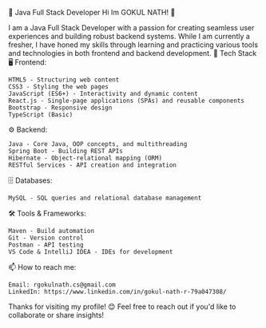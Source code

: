 🚀 Java Full Stack Developer
Hi Im GOKUL NATH! 👋

I am a Java Full Stack Developer with a passion for creating seamless user experiences and building robust backend systems. While I am currently a fresher, I have honed my skills through learning and practicing various tools and technologies in both frontend and backend development.
🔧 Tech Stack
🖥️ Frontend:

    HTML5 - Structuring web content
    CSS3 - Styling the web pages
    JavaScript (ES6+) - Interactivity and dynamic content
    React.js - Single-page applications (SPAs) and reusable components
    Bootstrap - Responsive design
    TypeScript (Basic)

⚙️ Backend:

    Java - Core Java, OOP concepts, and multithreading
    Spring Boot - Building REST APIs
    Hibernate - Object-relational mapping (ORM)
    RESTful Services - API creation and integration

🗄️ Databases:

    MySQL - SQL queries and relational database management

🛠️ Tools & Frameworks:

    Maven - Build automation
    Git - Version control
    Postman - API testing
    VS Code & IntelliJ IDEA - IDEs for development
    
📫 How to reach me:

    Email: rgokulnath.cs@gmail.com
    LinkedIn: https://www.linkedin.com/in/gokul-nath-r-79a047308/ 

Thanks for visiting my profile! 😊 Feel free to reach out if you'd like to collaborate or share insights!
